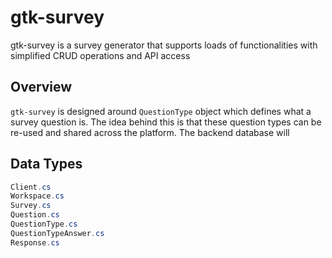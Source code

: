 # gtk-survey
gtk-survey is a survey generator that supports loads of functionalities with simplified CRUD operations and API access

## Overview
`gtk-survey` is designed around `QuestionType` object which defines what a survey question is.
The idea behind this is that these question types can be re-used and shared across the platform.
The backend database will 

## Data Types
```csharp
Client.cs
Workspace.cs
Survey.cs
Question.cs
QuestionType.cs
QuestionTypeAnswer.cs
Response.cs
```